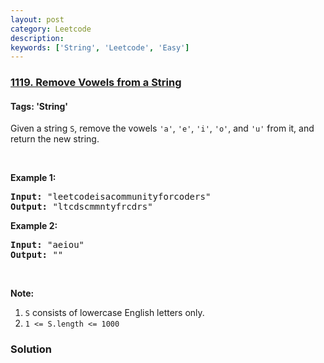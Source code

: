 ```yaml
---
layout: post
category: Leetcode
description: 
keywords: ['String', 'Leetcode', 'Easy']
---
```

### [1119. Remove Vowels from a String](https://leetcode.com/problems/remove-vowels-from-a-string)

#### Tags: 'String'

<div class="content__u3I1 question-content__JfgR"><div><p>Given a string <code>S</code>, remove the vowels <code>'a'</code>, <code>'e'</code>, <code>'i'</code>, <code>'o'</code>, and <code>'u'</code> from it, and return the new string.</p>
<p> </p>
<p><strong>Example 1:</strong></p>
<pre><strong>Input: </strong><span id="example-input-1-1">"leetcodeisacommunityforcoders"</span>
<strong>Output: </strong><span id="example-output-1">"ltcdscmmntyfrcdrs"</span>
</pre>
<p><strong>Example 2:</strong></p>
<pre><strong>Input: </strong><span id="example-input-2-1">"aeiou"</span>
<strong>Output: </strong><span id="example-output-2">""</span>
</pre>
<p> </p>
<p><strong>Note:</strong></p>
<ol>
<li><code>S</code> consists of lowercase English letters only.</li>
<li><code>1 &lt;= S.length &lt;= 1000</code></li>
</ol>
</div></div>

### Solution
